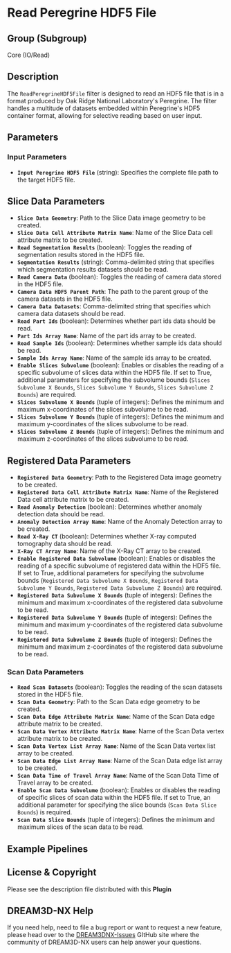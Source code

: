 # Read Peregrine HDF5 File

## Group (Subgroup)
Core (IO/Read)

## Description
The `ReadPeregrineHDF5File` filter is designed to read an HDF5 file that is in a format produced by Oak Ridge National Laboratory's Peregrine. The filter handles a multitude of datasets embedded within Peregrine's HDF5 container format, allowing for selective reading based on user input.

## Parameters

### Input Parameters
- **`Input Peregrine HDF5 File`** (string): Specifies the complete file path to the target HDF5 file.

## Slice Data Parameters
- **`Slice Data Geometry`**: Path to the Slice Data image geometry to be created.
- **`Slice Data Cell Attribute Matrix Name`**: Name of the Slice Data cell attribute matrix to be created.
- **`Read Segmentation Results`** (boolean): Toggles the reading of segmentation results stored in the HDF5 file.
- **`Segmentation Results`** (string): Comma-delimited string that specifies which segmentation results datasets should be read.
- **`Read Camera Data`** (boolean): Toggles the reading of camera data stored in the HDF5 file.
- **`Camera Data HDF5 Parent Path`**: The path to the parent group of the camera datasets in the HDF5 file.
- **`Camera Data Datasets`**: Comma-delimited string that specifies which camera data datasets should be read.
- **`Read Part Ids`** (boolean): Determines whether part ids data should be read.
- **`Part Ids Array Name`**: Name of the part ids array to be created.
- **`Read Sample Ids`** (boolean): Determines whether sample ids data should be read.
- **`Sample Ids Array Name`**: Name of the sample ids array to be created.
- **`Enable Slices Subvolume`** (boolean): Enables or disables the reading of a specific subvolume of slices data within the HDF5 file. If set to True, additional parameters for specifying the subvolume bounds (`Slices Subvolume X Bounds`, `Slices Subvolume Y Bounds`, `Slices Subvolume Z Bounds`) are required.
- **`Slices Subvolume X Bounds`** (tuple of integers): Defines the minimum and maximum x-coordinates of the slices subvolume to be read.
- **`Slices Subvolume Y Bounds`** (tuple of integers): Defines the minimum and maximum y-coordinates of the slices subvolume to be read.
- **`Slices Subvolume Z Bounds`** (tuple of integers): Defines the minimum and maximum z-coordinates of the slices subvolume to be read.

## Registered Data Parameters
- **`Registered Data Geometry`**: Path to the Registered Data image geometry to be created.
- **`Registered Data Cell Attribute Matrix Name`**: Name of the Registered Data cell attribute matrix to be created.
- **`Read Anomaly Detection`** (boolean): Determines whether anomaly detection data should be read.
- **`Anomaly Detection Array Name`**: Name of the Anomaly Detection array to be created.
- **`Read X-Ray CT`** (boolean): Determines whether X-ray computed tomography data should be read.
- **`X-Ray CT Array Name`**: Name of the X-Ray CT array to be created.
- **`Enable Registered Data Subvolume`** (boolean): Enables or disables the reading of a specific subvolume of registered data within the HDF5 file. If set to True, additional parameters for specifying the subvolume bounds (`Registered Data Subvolume X Bounds`, `Registered Data Subvolume Y Bounds`, `Registered Data Subvolume Z Bounds`) are required.
- **`Registered Data Subvolume X Bounds`** (tuple of integers): Defines the minimum and maximum x-coordinates of the registered data subvolume to be read.
- **`Registered Data Subvolume Y Bounds`** (tuple of integers): Defines the minimum and maximum y-coordinates of the registered data subvolume to be read.
- **`Registered Data Subvolume Z Bounds`** (tuple of integers): Defines the minimum and maximum z-coordinates of the registered data subvolume to be read.

### Scan Data Parameters
- **`Read Scan Datasets`** (boolean): Toggles the reading of the scan datasets stored in the HDF5 file.
- **`Scan Data Geometry`**: Path to the Scan Data edge geometry to be created.
- **`Scan Data Edge Attribute Matrix Name`**: Name of the Scan Data edge attribute matrix to be created.
- **`Scan Data Vertex Attribute Matrix Name`**: Name of the Scan Data vertex attribute matrix to be created.
- **`Scan Data Vertex List Array Name`**: Name of the Scan Data vertex list array to be created.
- **`Scan Data Edge List Array Name`**: Name of the Scan Data edge list array to be created.
- **`Scan Data Time of Travel Array Name`**: Name of the Scan Data Time of Travel array to be created.
- **`Enable Scan Data Subvolume`** (boolean): Enables or disables the reading of specific slices of scan data within the HDF5 file. If set to True, an additional parameter for specifying the slice bounds (`Scan Data Slice Bounds`) is required.
- **`Scan Data Slice Bounds`** (tuple of integers): Defines the minimum and maximum slices of the scan data to be read.

## Example Pipelines

## License & Copyright

Please see the description file distributed with this **Plugin**

## DREAM3D-NX Help

If you need help, need to file a bug report or want to request a new feature, please head over to the [DREAM3DNX-Issues](https://github.com/BlueQuartzSoftware/DREAM3DNX-Issues) GItHub site where the community of DREAM3D-NX users can help answer your questions.
